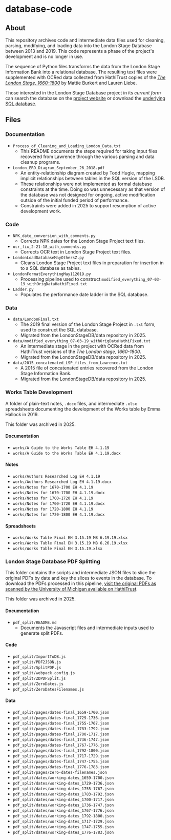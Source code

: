 # database-code

## About

This repository archives code and intermediate data files used for cleaning, parsing, modifying, and loading data into the London Stage Database between 2013 and 2019. 
This code represents a phase of the project's development and is no longer in use.

The sequence of Python files transforms the data from the London Stage Information Bank into a relational database. The resulting text files were supplemented with OCRed data collected from HathiTrust copies of the [*The London Stage, 1660-1800*](https://catalog.hathitrust.org/Record/000200105) by Mattie Burkert and Lauren Liebe.

Those interested in the London Stage Database project in its *current form* can search the database on the [project website](https://londonstagedatabase.uoregon.edu/) or download the [underlying SQL database](https://github.com/LondonStageDB/data). 

## Files

### Documentation
* `Process_of_Cleaning_and_Loading_London_Data.txt` 
    - This README documents the steps required for taking input files recovered from Lawrence
      through the various parsing and data cleanup programs.  
* `London_ERD_Diagram_September_26_2018.pdf` 
    - An entity-relationship diagram created by Todd Hugie, mapping implicit relationships
      between tables in the SQL version of the LSDB.
    - These relationships were not implemented as formal database constraints at the time.
      Doing so was unnecessary as that version of the database was not designed for ongoing,
      active modification outside of the initial funded period of performance. 
    - Constraints were added in 2025 to support resumption of active development work.

### Code

* `NPK_date_conversion_with_comments.py`
    - Corrects NPK dates for the London Stage Project text files.
* `ocr_fix_2-21-18_with_comments.py`
    - Corrects OCR text in London Stage Project text files.
* `LondonLoadDatabaseMayOthersZ.py`
    - Cleans London Stage Project text files in preparation for insertion in to a SQL database as tables.
* `LondonFormatEverythingMay112019.py`
    - Processing pipeline used to construct `modified_everything_07-03-19_withOrigDataHathiFixed.txt`
* `Ladder.py` 
    - Populates the performance date ladder in the SQL database.

### Data
* `data/LondonFinal.txt`
    - The 2019 final version of the London Stage Project in `.txt` form, used to construct the SQL database.
    - Migrated from the LondonStageDB/data repository in 2025.
* `data/modified_everything_07-03-19_withOrigDataHathiFixed.txt`
    - An intermediate stage in the project with OCRed data from HathiTrust versions of the *The London stage, 1660-1800*.
    - Migrated from the LondonStageDB/data repository in 2025.
*  `data/2015_concatenated_LSP_files_from_Lawrence.txt`
    - A 2015 file of concatenated entries recovered from the London Stage Information Bank.
    - Migrated from the LondonStageDB/data repository in 2025.

### Works Table Development
A folder of plain-text notes, `.docx` files, and intermediate `.xlsx` spreadsheets
documenting the development of the Works table by Emma Hallock in 2019.

This folder was archived in 2025.

#### Documentation
* `works/A Guide to the Works Table EH 4.1.19`
* `works/A Guide to the Works Table EH 4.1.19.docx`

#### Notes
* `works/Authors Researched Log EH 4.1.19`
* `works/Authors Researched Log EH 4.1.19.docx`
* `works/Notes for 1670-1700 EH 4.1.19` 
* `works/Notes for 1670-1700 EH 4.1.19.docx`
* `works/Notes for 1700-1720 EH 4.1.19`
*  `works/Notes for 1700-1720 EH 4.1.19.docx`
* `works/Notes for 1720-1800 EH 4.1.19`
* `works/Notes for 1720-1800 EH 4.1.19.docx`

#### Spreadsheets
* `works/Works Table Final EH 3.15.19 MB 6.19.19.xlsx`
* `works/Works Table Final EH 3.15.19 MB 6.26.19.xlsx`
* `works/Works Table Final EH 3.15.19.xlsx`
    
### London Stage Database PDF Splitting
This folder contains the scripts and intermediate JSON files to slice the original PDFs by date and key the slices to events in the database. To download the PDFs processed in this pipeline, [visit the original PDFs as scanned by the University of Michigan available on HathiTrust](https://catalog.hathitrust.org/Record/000200105).

This folder was archived in 2025.

#### Documentation
* `pdf_split/README.md`
    - Documents the Javascript files and intermediate inputs used to generate split PDFs.

#### Code

* `pdf_split/ImportToDB.js`
* `pdf_split/PDF2JSON.js`
* `pdf_split/SplitPDF.js` 
* `pdf_split/webpack.config.js`
* `pdf_split/ZDPDFSplit.js`
* `pdf_split/ZeroDates.js`
* `pdf_split/ZeroDatesFilenames.js`

#### Data

* `pdf_split/pages/dates-final_1659-1700.json`	
* `pdf_split/pages/dates-final_1729-1736.json`	
* `pdf_split/pages/dates-final_1755-1767.json`	
* `pdf_split/pages/dates-final_1783-1792.json`
* `pdf_split/pages/dates-final_1700-1717.json`	
* `pdf_split/pages/dates-final_1736-1747.json`	
* `pdf_split/pages/dates-final_1767-1776.json`	
* `pdf_split/pages/dates-final_1792-1800.json`
* `pdf_split/pages/dates-final_1717-1729.json`	
* `pdf_split/pages/dates-final_1747-1755.json`	
* `pdf_split/pages/dates-final_1776-1783.json`	
* `pdf_split/pages/zero-dates-filenames.json`
* `pdf_split/dates/working-dates_1659-1700.json`	
* `pdf_split/dates/working-dates_1729-1736.json`
* `pdf_split/dates/working-dates_1755-1767.json`	
* `pdf_split/dates/working-dates_1783-1792.json`
* `pdf_split/dates/working-dates_1700-1717.json`	
* `pdf_split/dates/working-dates_1736-1747.json`	
* `pdf_split/dates/working-dates_1767-1776.json`	
* `pdf_split/dates/working-dates_1792-1800.json`
* `pdf_split/dates/working-dates_1717-1729.json`	
* `pdf_split/dates/working-dates_1747-1755.json`	
* `pdf_split/dates/working-dates_1776-1783.json`
